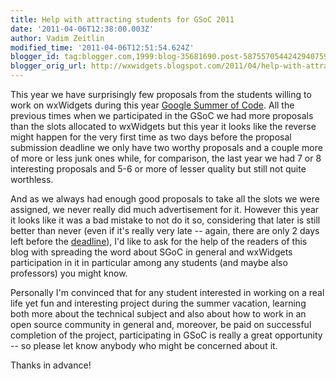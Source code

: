 ```yaml
---
title: Help with attracting students for GSoC 2011
date: '2011-04-06T12:38:00.003Z'
author: Vadim Zeitlin
modified_time: '2011-04-06T12:51:54.624Z'
blogger_id: tag:blogger.com,1999:blog-35681690.post-5875570544242940759
blogger_orig_url: http://wxwidgets.blogspot.com/2011/04/help-with-attracting-students-for-gsoc.html
---
```


This year we have surprisingly few proposals from the students willing to work
on wxWidgets during this year [Google Summer of Code]. All the previous times
when we participated in the GSoC we had more proposals than the slots allocated
to wxWidgets but this year it looks like the reverse might happen for the very
first time as two days before the proposal submission deadline we only have two
worthy proposals and a couple more of more or less junk ones while, for
comparison, the last year we had 7 or 8 interesting proposals and 5-6 or more of
lesser quality but still not quite worthless.

And as we always had enough good proposals to take all the slots we were
assigned, we never really did much advertisement for it. However this year it
looks like it was a bad mistake to not do it so, considering that later is still
better than never (even if it's really very late -- again, there are only 2 days
left before the [deadline]), I'd like to ask for the help of the readers of this
blog with spreading the word about SGoC in general and wxWidgets participation
in it in particular among any students (and maybe also professors) you might
know.

Personally I'm convinced that for any student interested in working on a real
life yet fun and interesting project during the summer vacation, learning both
more about the technical subject and also about how to work in an open source
community in general and, moreover, be paid on successful completion of the
project, participating in GSoC is really a great opportunity -- so please let
know anybody who might be concerned about it.

Thanks in advance!

[Google Summer of Code]: http://code.google.com/soc/
[deadline]: http://socghop.appspot.com/document/show/gsoc_program/google/gsoc2010/faqs#timeline
